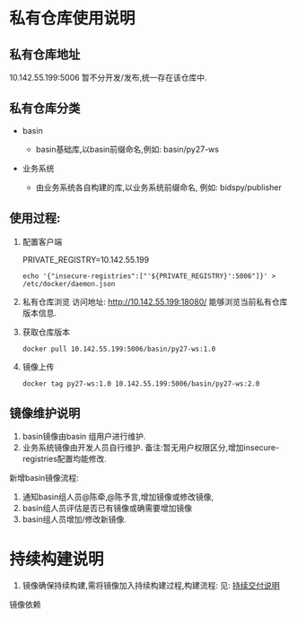 # 私有仓库使用说明


## 私有仓库地址
10.142.55.199:5006
暂不分开发/发布,统一存在该仓库中.

## 私有仓库分类
+ basin
    + basin基础库,以basin前缀命名,例如:
basin/py27-ws


    
+ 业务系统
    + 由业务系统各自构建的库,以业务系统前缀命名, 例如:
bidspy/publisher




## 使用过程:
1. 配置客户端

    PRIVATE_REGISTRY=10.142.55.199
    ```
    echo '{"insecure-registries":["'${PRIVATE_REGISTRY}':5006"]}' > /etc/docker/daemon.json
    ```

2. 私有仓库浏览
访问地址: http://10.142.55.199:18080/
能够浏览当前私有仓库版本信息.

3. 获取仓库版本

    ~~~
    docker pull 10.142.55.199:5006/basin/py27-ws:1.0
    ~~~

4. 镜像上传

    ~~~
    docker tag py27-ws:1.0 10.142.55.199:5006/basin/py27-ws:2.0
    ~~~
    
## 镜像维护说明
1. basin镜像由basin 组用户进行维护.
2. 业务系统镜像由开发人员自行维护.
备注:暂无用户权限区分,增加insecure-registries配置均能修改.


新增basin镜像流程:
1. 通知basin组人员@陈牵,@陈予言,增加镜像或修改镜像,
2. basin组人员评估是否已有镜像或确需要增加镜像
3. basin组人员增加/修改新镜像.


# 持续构建说明

1. 镜像确保持续构建,需将镜像加入持续构建过程,构建流程:
见:  [持续交付说明](/持续交付说明)





镜像依赖